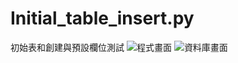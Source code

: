 # Initial_table_insert.py
初始表和創建與預設欄位測試
![程式畫面](https://github.com/user-attachments/assets/17f57a42-2a03-49e7-8d9a-fce29ee43148)
![資料庫畫面](https://github.com/user-attachments/assets/ae489f99-c8fb-4a33-af66-959a771baac9)

